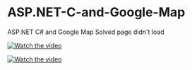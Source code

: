 # ASP.NET-C-and-Google-Map
ASP.NET C# and Google Map Solved page didn't load

[![Watch the video](https://img.youtube.com/vi/nSt-6bg79eM/0.jpg)](https://youtu.be/nSt-6bg79eM)

[![Watch the video](https://img.youtube.com/vi/yRAaWvleaGk/0.jpg)](https://youtu.be/yRAaWvleaGk)
